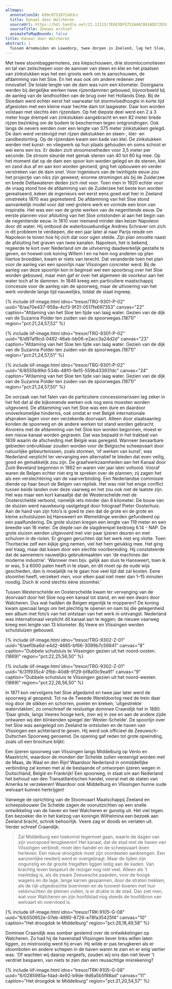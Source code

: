 ```yaml
---
allmaps:
  annotationId: 699c8751072a03cc
  title: Kanaal door Walcheren
  sourceUrl: https://hdl.handle.net/21.12113/7E6E3DF5751A46C881ADE72D3CBE25E6
  sourceTitle: Zeeuws archief
  animateToMapBounds: false
title: Kanaal door Walcheren
abstract: |
  Tussen Arnemuiden en Lewedorp, twee dorpen in Zeeland, lag het Sloe, een water dat de eilanden Walcheren en Zuid-Beveland van elkaar scheidde. In 1871 maakten de ingenieurs van het Koninklijk Instituut van Ingenieurs er een excursie naartoe. Het was een plechtige aangelegenheid, want ze hadden niet hun gewone dagelijkse kloffie aan maar een keurig kostuum en hoge hoed. Opgepropt in een werkwagon zullen ze hun ogen hebben uitgekeken. Hoewel ze dat niet beseften, waren ze getuige van feitelijk het eerste Deltawerk. 
---
```


Met twee stoombaggermolens, zes klepschouwen, drie stoomlocomotieven en tal van zeilschepen voor de aanvoer van steen en klei en het plaatsen van zinkstukken was het een groots werk om te aanschouwen, de afdamming van het Sloe. En het was ook om andere redenen zeer innovatief. De totale lengte van de dam was ruim een kilometer. Doorgaans werden bij dergelijke werken twee rijzendammen gebouwd, bijvoorbeeld bij de aanleg van de landhoofden van de brug over het Hollands Diep. Bij de Sloedam werd echter eerst het vaarwater tot stormvloedhoogte in korte tijd afgesloten met een kleine maar hechte dam tot laagwater. Daar kon worden volstaan met slechts één rijzendam. 
Op het diepste deel werd een 2 à 3 meter hoge drempel van zinkstukken aangebracht en een 82 meter brede rijzen bezinking om de bodem te beschermen tegen ontgrondingen. Ook langs de oevers werden over een lengte van 375 meter zinkstukken gelegd. De dam werd verstevigd met rijzen dekstukken en steen-, klei- en zandbestorting. Op de rijzendam kwam een kade van klei. De zinkstukken werden met kunst- en vliegwerk op hun plaats gehouden en soms schoot er wel eens een los. Er deden zich stroomsnelheden voor 3,5 meter per seconde. De stroom sleurde met gemak stenen van 40 tot 60 kg mee. Op het moment dat op de dam een spoor kon worden gelegd en de stenen, klei en zand dus af en aan kon worden gevoerd, ging het opbouwen en verder verstreken van de dam snel. 
Voor ingenieurs van de twintigste eeuw zou het projectje van niks zijn geweest; enorme stromingen als bij de Zuiderzee en brede Deltawateren deden zich niet voor. Toen men in 1920 echter voor de vraag stond hoe de afdamming van de Zuiderzee het beste kon worden gerealiseerd, keken de ingenieurs wel eerst eens goed wat hier in Zeeland omstreeks 1870 was gepresteerd. De afdamming van het Sloe stond aanvankelijk model voor dat veel grotere werk en vormde een bron van inspiratie. Het was een van de grote werken van de negentiende eeuw.
De eerste plannen voor afsluiting van het Sloe ontstonden al aan het begin van de negentiende eeuw. In 1810 voer niemand minder dan keizer Napoleon door dit water. Hij ontbood de waterbouwkundige Andries Schraver om zich in dit probleem te verdiepen, die een jaar later al naar Parijs reisde om Napoleon te tonen hoe hij zich dat voor ogen stelde. Zijn plan omvatte naast de afsluiting het graven van twee kanalen. Napoleon, het is bekend, regeerde te kort over Nederland om de uitvoering daadwerkelijk gestalte te geven, en hoewel ook koning Willem I en na hem nog anderen op plan hiertoe broedden, kwam er niets van terecht. Dat veranderde toen het plan voor de aanleg van een spoorlijn naar Vlissingen concreter werd. Bij de aanleg van deze spoorlijn kon in beginsel wel een spoorbrug over het Sloe worden gebouwd, maar men gaf er over het algemeen de voorkeur aan het water toch af te dammen. In 1846 kreeg een particuliere maatschappij concessie voor de aanleg van de spoorweg, maar de uitvoering van het werk vorderde lange tijd nauwelijks, totdat de staat ingreep. 


{% include iiif-image.html idno="tresor/TRG-9301-P-02" uuid="6/aa70e437-959a-4cf3-9f31-0517fe697353" canvas="22" caption="Afdaming van het Sloe ten tijde van laag water. Gezien van de dijk van de Suzanna Polder ten zuiden van de spoorwegas.(1871)" region="pct:21,24,57,52" %}

{% include iiif-image.html idno="tresor/TRG-9301-P-02" uuid="6/d97af9cd-0492-46ab-bb06-e2acc3a24d2d" canvas="23" caption="Afdaming van het Sloe ten tijde van laag water. Gezien van de dijk van de Suzanna Polder ten zuiden van de spoorwegas.(1871)" region="pct:21,24,57,51" %}

{% include iiif-image.html idno="tresor/TRG-9301-P-02" uuid="6/8555b99d-534b-48f0-9e15-559b433931dc" canvas="24" caption="Afdaming van het Sloe ten tijde van laag water. Gezien van de dijk van de Suzanna Polder ten zuiden van de spoorwegas.(1871)" region="pct:21,24,57,50" %}

De oorzaak van het falen van de particuliere concessionarissen lag zeker in het feit dat al die bijkomende werken ook nog eens moesten worden uitgevoerd. De afdamming van het Sloe was een dure en daardoor onoverkomelijke hindernis, ook omdat er met België internationale afspraken lagen voor een verzekerde doorvaart. Alleen door staatsaanleg konden de spoorweg en de andere werken tot stand worden gebracht. 
Alvorens met de afdamming van het Sloe kon worden begonnen, moest er een nieuw kanaal worden gegraven. Dat was bepaald in het traktaat van 1839 waarin de afscheiding met België was geregeld. Wanneer bevaarbare gebieden onbruikbaar zouden worden voor de Belgische scheepvaart door natuurlijke gebeurtenissen, zoals stormen, ‘of werken van kunst’, was Nederland verplicht ter vervanging een alternatief te bieden dat even veilig, goed en gemakkelijk zou zijn. De graafwerkzaamheden aan het Kanaal door Zuid-Beveland begonnen in 1862 en waren vier jaar later voltooid. Vooraf waren de Belgen echter niet erg te spreken over de plannen; zij zagen het als een verslechtering van de vaarverbinding. Een Nederlandse commissie diende op haar beurt de Belgen van repliek. 
Het was niet het enige conflict tussen beide landen over deze vaarweg en het zou ook niet de laatste zijn. Het was maar een kort kanaaltje dat de Westerschelde met de Oosterschelde verbond, namelijk iets minder dan 8 kilometer. De bouw van de sluizen werd nauwkeurig vastgelegd door fotograaf Pieter Oosterhuis. Aan de hand van zijn foto’s is goed te zien dat de grote en de grote en kleine schutsluizen bij Hansweert en Wemeldinge werden gefundeerd op een paalfundering. De grote sluizen kregen een lengte van 119 meter en een breedte van 16 meter. De diepte van de slagdrempel bedroeg 6.14 - NAP. De grote sluizen werden uitgevoerd met vier paar ijzeren deuren en met schuiven in de riolen. 
Er gingen geruchten dat het werk niet erg vlotte. Toen Thorbecke zelf een kijkje ging nemen, viel het hem gelukkig mee. Het ging wel traag, maar dat kwam door een slechte voorbereiding. Hij constateerde dat de aannemers nauwelijks gebruikmaakten van ‘de machines der moderne industrie’. ‘Wanneer men bijv. gelijk aan sluis te Hansweert, toen ik er was, 5 à 6000 palen heeft in te slaan, en dit moet op de oude wijs geschieden, dan is moeijelijk na te gaan hoe veel tijd dat zal kosten. Eene stoomhei heeft, verzekert men, voor elken paal niet meer dan 1–15 minuten noodig. Doch ik vond slechts ééne stoomhei.’

Tussen Westerschelde en Oosterschelde kwam ter vervanging van de doorvaart door het Sloe nog een kanaal tot stand, en wel een dwars door Walcheren. Dus wat hadden de Belgen eigenlijk te mopperen? De koning kwam speciaal langs om het plechtig te openen en nam bij die gelegenheid een album met foto’s van het ontstaan van het werk in ontvangst. Nederland was internationaal verplicht dit kanaal aan te leggen; de nieuwe vaarweg kreeg een lengte van 13 kilometer. Bij Veere en Vlissingen werden schutsluizen gebouwd.

{% include iiif-image.html idno="tresor/TRG-9302-Z-01" uuid="6/aef0ba6d-e4d2-4685-bf66-3099b7c59841" canvas="8" caption="Dubbele schutsluis te Vlissingen gezien uit het noord-oosten. (1869)" region="pct:22,25,56,50" %}

{% include iiif-image.html idno="tresor/TRG-9302-Z-01" uuid="6/31f935c4-2fbb-40d8-9129-bf8a10c9ea91" canvas="9" caption="Dubbele schutsluis te Vlissingen gezien uit het noord-westen. (1869)" region="pct:22,26,56,50" %}

In 1871 kon vervolgens het Sloe afgedamd en twee jaar later werd de spoorweg al geopend. Tot na de Tweede Wereldoorlog reed de trein daar nog door de slikken en schorren, poelen en kreken; ‘uitgestrekte watervlakten’, zo omschreef de reislustige dominee Craandijk het in 1880. ‘Daar ginds, langs Veeres hooge kerk, zien wij in zee en aan de andere zijde ontwaren wij den blinkenden spiegel der Wester-Schelde’. 
De spoorlijn over het Sloe was aangelegd om Zeeland te ontsluiten en de haven van Vlissingen een achterland te geven. Hij werd ook officieel de Zeeuwsch-Duitschen Spoorweg genoemd. De opening gaf reden tot grote opwinding, zoals uit een brochure blijkt:

Een ijzeren spoorweg van Vlissingen langs Middelburg op Venlo en Maastricht, waardoor de monden der Schelde zullen vereenigd worden met de Maas, de Waal en den Rijn! Waardoor Nederland in onmiddellijke verbinding zal komen met al de bestaande of ontworpen ijzeren wegen in Duitschland, België en Frankrijk! Een spoorweg, in staat om aan Nederland het behoud van den Transatllantischen handel, vooral met de staten van Amerika te verzekeren! Waardoor ook Middelburg en Vlissingen hunne oude welvaart kunnen herkrijgen!

Vanwege de oprichting van de Stoomvaart Maatschappij Zeeland en scheepsbouwer De Schelde zagen de vooruitzichten op een snelle ontwikkeling van de haven en heel Walcheren er gunstig uit. Het viel tegen. Een bezoeker die in het kielzog van koningin Wilhelmina een bezoek aan Zeeland bracht, schrok behoorlijk. Veere zag er doods en verlaten uit. Verder schreef Craandijk:

> Zal Middelburg een toekomst tegemoet gaan, waarin de dagen van zijn voorspoed terugkeeren! Het kanaal, dat de stad met de haven van Vlissingen verbindt, moet den handel en de scheepvaart doen herleven. Een nieuw droogdok moet zijn voordeelen aanbrengen. Een aanzienlijke reederij werd er overgebragt. Maar de tijden zijn ongunstig en de groote fregatten liggen ledig aan de kaden. Van krachtig leven bespeurt de reiziger nog niet veel. Alleen als 't marktdag is, als de zware Zeeuwsche paarden, voor de hooge wagens en de lage, lange karren gespannen, door de straten trekken, als de rijk uitgedoschte boerinnen en de tooneel-boeren met hun veldvruchten de pleinen vullen, is er drukte in de stad. Dan ziet men, wat voor Walcheren en zijn hoofdstad nog steeds de hoofdbron van welvaart en overvloed is.

{% include iiif-image.html idno="tresor/TRK-9105-G-08" uuid="6/b550952e-07eb-4890-8726-e78fa35425f4" canvas="10" caption="Het droogdok te Middelburg" region="pct:26,18,49,58" %}

Dominee Craandijk was somber gestemd over de ontwikkelingen op Walcheren. Zo had hij de havenstad Vlissingen liever links  willen laten liggen, zo mistroostig werd hij ervan. Hij wilde er pas terugkeren als er stoomboten en andere schepen in de haven waren te zien en er enig vertier was. ‘Of wachten wij daarop vergeefs, zouden wij ons dan niet liever 't verdriet besparen, van niets te zien dan een reusachtige misrekening? 

{% include iiif-image.html idno="tresor/TRK-9105-G-08" uuid="6/0285985a-fdad-4e92-b9de-9d6a5b5f88ad" canvas="11" caption="Het droogdok te Middelburg" region="pct:21,20,54,57" %}